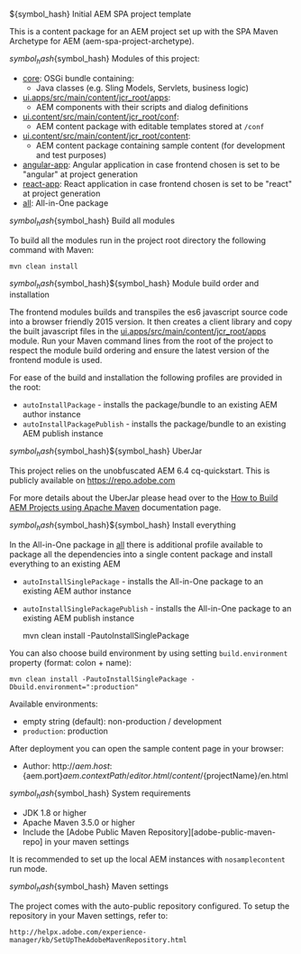 ${symbol_hash} Initial AEM SPA project template

This is a content package for an AEM project set up with the SPA Maven Archetype for AEM (aem-spa-project-archetype).

${symbol_hash}${symbol_hash} Modules of this project:

* [core](core/): OSGi bundle containing:
  * Java classes (e.g. Sling Models, Servlets, business logic)
* [ui.apps/src/main/content/jcr_root/apps](ui.apps/src/main/content/jcr_root/apps/):
  * AEM components with their scripts and dialog definitions
* [ui.content/src/main/content/jcr_root/conf](ui.content/src/main/content/jcr_root/conf/):
  * AEM content package with editable templates stored at `/conf`
* [ui.content/src/main/content/jcr_root/content](content/jcr_root/content/):
  * AEM content package containing sample content (for development and test purposes)
* [angular-app](angular-app/): Angular application in case frontend chosen is set to be "angular" at project generation
* [react-app](react-app/): React application in case frontend chosen is set to be "react" at project generation
* [all](all/): All-in-One package


${symbol_hash}${symbol_hash} Build all modules

To build all the modules run in the project root directory the following command with Maven:

    mvn clean install

${symbol_hash}${symbol_hash}${symbol_hash} Module build order and installation

The frontend modules builds and transpiles the es6 javascript source code into a browser friendly 2015 version.
It then creates a client library and copy the built javascript files in the [ui.apps/src/main/content/jcr_root/apps](ui.apps/src/main/content/jcr_root/apps/) module.
Run your Maven command lines from the root of the project to respect the module build ordering and ensure the latest
version of the frontend module is used.

For ease of the build and installation the following profiles are provided in the root:

 * ``autoInstallPackage`` - installs the package/bundle to an existing AEM author instance
 * ``autoInstallPackagePublish`` - installs the package/bundle to an existing AEM publish instance

${symbol_hash}${symbol_hash}${symbol_hash} UberJar

This project relies on the unobfuscated AEM 6.4 cq-quickstart. This is publicly available on https://repo.adobe.com

For more details about the UberJar please head over to the
[How to Build AEM Projects using Apache Maven](https://helpx.adobe.com/experience-manager/6-4/sites/developing/using/ht-projects-maven.html)
documentation page.

${symbol_hash}${symbol_hash}${symbol_hash} Install everything

In the All-in-One package in [all](all/) there is additional profile available to package all the dependencies into a
single content package and install everything to an existing AEM

 * ``autoInstallSinglePackage`` - installs the All-in-One package to an existing AEM author instance
 * ``autoInstallSinglePackagePublish`` - installs the All-in-One package to an existing AEM publish instance


    mvn clean install -PautoInstallSinglePackage

You can also choose build environment by using setting `build.environment` property (format: colon + name):

    mvn clean install -PautoInstallSinglePackage -Dbuild.environment=":production"

Available environments:

* empty string (default): non-production / development
* `production`: production

After deployment you can open the sample content page in your browser:

* Author: http://${aem.host}:${aem.port}${aem.contextPath}/editor.html/content/${projectName}/en.html

${symbol_hash}${symbol_hash} System requirements

* JDK 1.8 or higher
* Apache Maven 3.5.0 or higher
* Include the [Adobe Public Maven Repository][adobe-public-maven-repo] in your maven settings

It is recommended to set up the local AEM instances with `nosamplecontent` run mode.

${symbol_hash}${symbol_hash} Maven settings

The project comes with the auto-public repository configured. To setup the repository in your Maven settings, refer to:

    http://helpx.adobe.com/experience-manager/kb/SetUpTheAdobeMavenRepository.html
